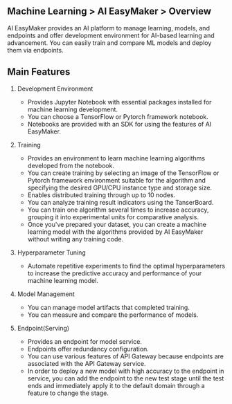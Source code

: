 ## Machine Learning > AI EasyMaker > Overview

AI EasyMaker provides an AI platform to manage learning, models, and endpoints and offer development environment for AI-based learning and advancement. You can easily train and compare ML models and deploy them via endpoints.

## Main Features

1. Development Environment
    - Provides Jupyter Notebook with essential packages installed for machine learning development.
    - You can choose a TensorFlow or Pytorch framework notebook.
    - Notebooks are provided with an SDK for using the features of AI EasyMaker.

2. Training
    - Provides an environment to learn machine learning algorithms developed from the notebook.
    - You can create training by selecting an image of the TensorFlow or Pytorch framework environment suitable for the algorithm and specifying the desired GPU/CPU instance type and storage size.
    - Enables distributed training through up to 10 nodes.
    - You can analyze training result indicators using the TanserBoard.
    - You can train one algorithm several times to increase accuracy, grouping it into experimental units for comparative analysis.
    - Once you've prepared your dataset, you can create a machine learning model with the algorithms provided by AI EasyMaker without writing any training code.

3. Hyperparameter Tuning
    - Automate repetitive experiments to find the optimal hyperparameters to increase the predictive accuracy and performance of your machine learning model.

4. Model Management
    - You can manage model artifacts that completed training.
    - You can measure and compare the performance of models.

5. Endpoint(Serving)
    - Provides an endpoint for model service.
    - Endpoints offer redundancy configuration.
    - You can use various features of API Gateway because endpoints are associated with the API Gateway service.
    - In order to deploy a new model with high accuracy to the endpoint in service, you can add the endpoint to the new test stage until the test ends and immediately apply it to the default domain through a feature to change the stage.
